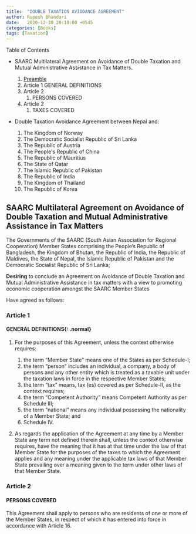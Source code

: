 ```yaml
---
title:  "DOUBLE TAXATION AVIODANCE AGREEMENT"
author: Rupesh Bhandari
date:   2020-12-30 20:10:00 +0545
categories: [Books] 
tags: [Taxation] 
---
```


Table of Contents

- SAARC Multilateral Agreement on Avoidance of Double Taxation and Mutual Administrative Assistance in Tax Matters.
    1. [Preamble](#add)
    2. Article 1 GENERAL DEFINITIONS
    3. Article 2
        1. PERSONS COVERED
    4. Article 2
        1. TAXES COVERED

- Double Taxation Avoidance Agreement between Nepal and:
    1. The Kingdom of Norway
    2. The Democratic Socialist Republic of Sri Lanka
    3. The Republic of Austria
    4. The People's Republic of China
    5. The Republic of Mauritius
    6. The State of Qatar
    7. The Islamic Republic of Pakistan
    8. The Republic of India
    9. The Kingdom of Thailand
    10. The Republic of Korea

## SAARC Multilateral Agreement on Avoidance of Double Taxation and Mutual Administrative Assistance in Tax Matters

The Governments of the SAARC (South Asian Association for Regional Cooperation) Member States comprising the People’s Republic of Bangladesh, the Kingdom of Bhutan, the Republic of India, the Republic of Maldives, the State of Nepal, the Islamic Republic of Pakistan and the Democratic Socialist Republic of Sri Lanka;

**Desiring** to conclude an Agreement on Avoidance of Double Taxation and Mutual
Administrative Assistance in tax matters with a view to promoting economic cooperation
amongst the SAARC Member States

Have agreed as follows:

### Article 1

#### GENERAL DEFINITIONS{: .normal}

1. For the purposes of this Agreement, unless the context otherwise requires:

    1. the term “Member State” means one of the States as per Schedule-I;
    2. the term “person” includes an individual, a company, a body of persons and any other entity which is treated as a taxable unit  under the taxation laws in force in the respective Member States;
    3. the term “tax” means, tax (es) covered as per Schedule-II, as the context requires;
    4. the term “Competent Authority” means Competent Authority as per Schedule III;
    5. the term “national” means any individual possessing the nationality of a Member State; and
    6. Schedule IV.

2. As regards the application of the Agreement at any time by a Member State any term not defined therein shall, unless the context otherwise requires, have the meaning that it has at that time under the law of that Member State for the purposes of the taxes to which the Agreement applies and any meaning under the applicable tax laws of that Member State prevailing over a meaning given to the term under other laws of that Member State.

### Article 2

#### PERSONS COVERED

This Agreement shall apply to persons who are residents of one or more
of the Member States, in respect of which it has entered into force in accordance
with Article 16.
